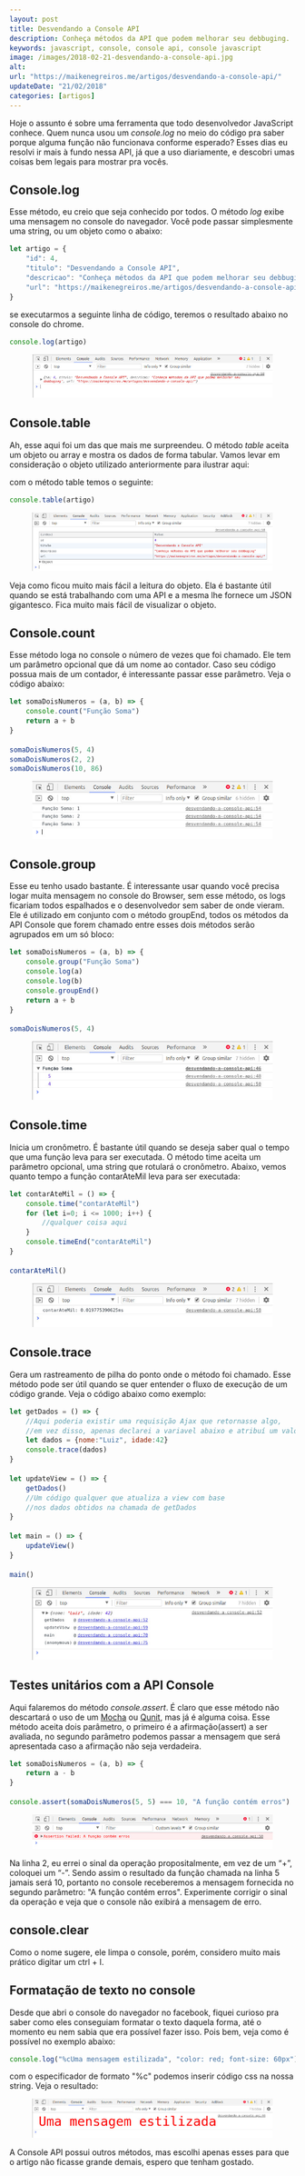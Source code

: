 ```yaml
---
layout: post
title: Desvendando a Console API
description: Conheça métodos da API que podem melhorar seu debbuging.
keywords: javascript, console, console api, console javascript
image: /images/2018-02-21-desvendando-a-console-api.jpg
alt: 
url: "https://maikenegreiros.me/artigos/desvendando-a-console-api/"
updateDate: "21/02/2018"
categories: [artigos]
---
```


Hoje o assunto é sobre uma ferramenta que todo desenvolvedor JavaScript conhece. Quem nunca usou um *console.log* no meio do código pra saber porque alguma função não funcionava conforme esperado?
Esses dias eu resolvi ir mais à fundo nessa API, já que a uso diariamente, e descobri umas coisas bem legais para mostrar pra vocês.

## Console.log
Esse método, eu creio que seja conhecido por todos. O método *log* exibe uma mensagem no console do navegador. Você pode passar simplesmente uma string, ou um objeto como o abaixo:

```js
let artigo = {
    "id": 4,
    "titulo": "Desvendando a Console API",
    "descricao": "Conheça métodos da API que podem melhorar seu debbuging",
    "url": "https://maikenegreiros.me/artigos/desvendando-a-console-api/"
}
```

se executarmos a seguinte linha de código, teremos o resultado abaixo no console do chrome.

```js
console.log(artigo)
```

<figure>
    <img data-large-image="2018-02-21-console-api-01.jpg" src="/images/2018-02-21-console-api-01.jpg" alt="Imagem do console do navegador">
</figure>

## Console.table
Ah, esse aqui foi um das que mais me surpreendeu. O método *table* aceita um objeto ou array e mostra os dados de forma tabular. Vamos levar em consideração o objeto utilizado anteriormente para ilustrar aqui:

com o método table temos o seguinte:

```js
console.table(artigo)
```

<figure>
    <img data-large-image="2018-02-21-console-api-02.jpg" src="/images/2018-02-21-console-api-02.jpg" alt="Imagem do console do navegador">
</figure>

Veja como ficou muito mais fácil a leitura do objeto. Ela é bastante útil quando se está trabalhando com uma API e a mesma lhe fornece um JSON gigantesco. Fica muito mais fácil de visualizar o objeto.


## Console.count
Esse método loga no console o número de vezes que foi chamado. Ele tem um parâmetro opcional que dá um nome ao contador. Caso seu código possua mais de um contador, é interessante passar esse parâmetro. Veja o código abaixo:

```js
let somaDoisNumeros = (a, b) => {
    console.count("Função Soma")
    return a + b
}

somaDoisNumeros(5, 4)
somaDoisNumeros(2, 2)
somaDoisNumeros(10, 86)
```

<figure>
    <img data-large-image="2018-02-21-console-api-03.jpg" src="/images/2018-02-21-console-api-03.jpg" alt="Imagem do console do navegador">
</figure>

## Console.group
Esse eu tenho usado bastante. É interessante usar quando você precisa logar muita mensagem no console do Browser, sem esse método, os logs ficariam todos espalhados e o desenvolvedor sem saber de onde vieram. Ele é utilizado em conjunto com o método groupEnd, todos os métodos da API Console que forem chamado entre esses dois métodos serão agrupados em um só bloco:

```js
let somaDoisNumeros = (a, b) => {
    console.group("Função Soma")
    console.log(a)
    console.log(b)
    console.groupEnd()
    return a + b
}

somaDoisNumeros(5, 4)
```

<figure>
    <img data-large-image="2018-02-21-console-api-04.jpg" src="/images/2018-02-21-console-api-04.jpg" alt="Imagem do console do navegador">
</figure>

## Console.time

Inicia um cronômetro. É bastante útil quando se deseja saber qual o tempo que uma função leva para ser executada.
O método time aceita um parâmetro opcional, uma string que rotulará o cronômetro.
Abaixo, vemos quanto tempo a função contarAteMil leva para ser executada:

```js
let contarAteMil = () => {
    console.time("contarAteMil")
    for (let i=0; i <= 1000; i++) {
        //qualquer coisa aqui
    }
    console.timeEnd("contarAteMil")
}

contarAteMil()
```

<figure>
    <img data-large-image="2018-02-21-console-api-05.jpg" src="/images/2018-02-21-console-api-05.jpg" alt="Imagem do console do navegador">
</figure>

## Console.trace

Gera um rastreamento de pilha do ponto onde o método foi chamado. Esse método pode ser útil quando se quer entender o fluxo de execução de um código grande. Veja o código abaixo como exemplo:

```js
let getDados = () => {
    //Aqui poderia existir uma requisição Ajax que retornasse algo,
    //em vez disso, apenas declarei a variavel abaixo e atribuí um valor a ela
    let dados = {nome:"Luiz", idade:42}
    console.trace(dados)
}

let updateView = () => {
    getDados()
    //Um código qualquer que atualiza a view com base
    //nos dados obtidos na chamada de getDados
}

let main = () => {
    updateView()
}

main()
```

<figure>
    <img data-large-image="2018-02-21-console-api-06.jpg" src="/images/2018-02-21-console-api-06.jpg" alt="Imagem do console do navegador">
</figure>


## Testes unitários com a API Console
Aqui falaremos do método *console.assert*. É claro que esse método não descartará o uso de um <a target="_blank" href="https://mochajs.org/">Mocha</a> ou <a target="_blank" href="http://qunitjs.com/">Qunit</a>, mas já é alguma coisa.
Esse método aceita dois parâmetro, o primeiro é a afirmação(assert) a ser avaliada, no segundo parâmetro podemos passar a mensagem que será apresentada caso a afirmação não seja verdadeira.

```js
let somaDoisNumeros = (a, b) => {
    return a - b
}

console.assert(somaDoisNumeros(5, 5) === 10, "A função contém erros")
```

<figure>
    <img data-large-image="2018-02-21-console-api-07.jpg" src="/images/2018-02-21-console-api-07.jpg" alt="Imagem do console do navegador">
</figure>

Na linha 2, eu errei o sinal da operação propositalmente, em vez de um “+”, coloquei um “-”. Sendo assim o resultado da função chamada na linha 5 jamais será 10, portanto no console receberemos a mensagem fornecida no segundo parâmetro: "A função contém erros".
Experimente corrigir o sinal da operação e veja que o console não exibirá a mensagem de erro.


## console.clear
Como o nome sugere, ele limpa o console, porém, considero muito mais prático digitar um ctrl + l.


## Formatação de texto no console
Desde que abri o console do navegador no facebook, fiquei curioso pra saber como eles conseguiam formatar o texto daquela forma, até o momento eu nem sabia que era possível fazer isso. Pois bem, veja como é possível no exemplo abaixo:

```js
console.log("%cUma mensagem estilizada", "color: red; font-size: 60px");
```

com o especificador de formato "%c" podemos inserir código css na nossa string. Veja o resultado:

<figure>
    <img data-large-image="2018-02-21-console-api-08.jpg" src="/images/2018-02-21-console-api-08.jpg" alt="Imagem do console do navegador">
</figure>

A Console API possui outros métodos, mas escolhi apenas esses para que o artigo não ficasse grande demais, espero que tenham gostado.
